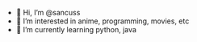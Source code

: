 - 👋 Hi, I’m @sancuss
- 👀 I’m interested in anime, programming, movies, etc
- 🌱 I’m currently learning python, java 


<!---
sancuss/sancuss is a ✨ special ✨ repository because its `README.md` (this file) appears on your GitHub profile.
You can click the Preview link to take a look at your changes.
--->
